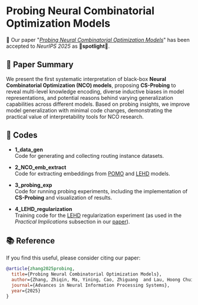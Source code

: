 # Probing Neural Combinatorial Optimization Models

📢 Our paper "[_Probing Neural Combinatorial Optimization Models_](https://arxiv.org/abs/2510.22131)" has been accepted to _NeurIPS 2025_ as 🌟**spotlight**🌟. 

## 📖 Paper Summary  
We present the first systematic interpretation of black-box **Neural Combinatorial Optimization (NCO) models**, proposing **CS-Probing** to reveal multi-level knowledge encoding, diverse inductive biases in model representations, and potential reasons behind varying generalization capabilities across different models. Based on probing insights, we improve model generalization with minimal code changes, demonstrating the practical value of interpretability tools for NCO research.



## 📂 Codes

- **1_data_gen**  
  Code for generating and collecting routing instance datasets.  

- **2_NCO_emb_extract**  
  Code for extracting embeddings from [POMO](https://github.com/yd-kwon/POMO) and [LEHD](https://github.com/CIAM-Group/NCO_code/tree/main/single_objective/LEHD) models.  

- **3_probing_exp**  
  Code for running probing experiments, including the implementation of **CS-Probing** and visualization of results.  

- **4_LEHD_regularization**  
  Training code for the [LEHD](https://github.com/CIAM-Group/NCO_code/tree/main/single_objective/LEHD) regularization experiment (as used in the *Practical Implications* subsection in our [paper](https://arxiv.org/abs/2510.22131)).  


## 📚 Reference  

If you find this useful, please consider citing our paper:  

```bibtex
@article{zhang2025probing,
  title={Probing Neural Combinatorial Optimization Models},
  author={Zhang, Zhiqin, Ma, Yining, Cao, Zhiguang  and Lau, Hoong Chuin},
  journal={Advances in Neural Information Processing Systems},
  year={2025}
}
